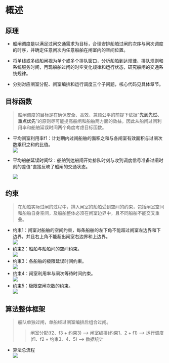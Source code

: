 # 概述

## 原理  

+ 船闸调度是以满足过闸交通需求为目标，合理安排船舶过闸的次序与闸次调度的时序，并确定任意闸次内任意船舶在闸室内的空间位置。  

+ 将单线或多线船闸视为单个或多个排队窗口，分析船舶到达规律、排队规则和系统服务时间，再现船舶过闸的时空变化规律和运行状态，研究船闸的交通系统规律。  

+ 分别对应闸室分配、闸室编排和运行调度三个子问题，核心代码见具体章节。  

## 目标函数

> 船闸调度的目标是在确保安全、高效、兼顾公平的前提下依据“**先到先过、重点优先**”的原则尽可能提高船闸和船舶两方面的效益。因此从船闸过闸利用率和船舶延误时间两个角度考虑目标函数。  

- 平均闸室利用率f1：计划期内过闸船舶的面积之和与各闸室有效面积与过闸次数乘积之和的比值。  
  <img src="https://github.com/9873-kun/Lock-Schedule-Operation-Model/blob/main/images/%E7%9B%AE%E6%A0%87%E5%87%BD%E6%95%B0f1.png">

- 平均船舶延误时间f2：船舶到达船闸开始排队时刻与收到调度信号准备过闸时刻的差值"直接反映了船闸的交通状态。  

  <img src="https://github.com/9873-kun/Lock-Schedule-Operation-Model/blob/main/images/%E7%9B%AE%E6%A0%87%E5%87%BD%E6%95%B0f2.png">  

## 约束

> 在船舶实际过闸的过程中，排入闸室的船舶受到空间的约束，包括闸室空间和船舶自身空间，及船舶整体必须在闸室边界中，且不同船舶不能交叉重叠。  

- 约束1：闸室对船舶的空间约束，每条船舶的左下角不能超过闸室左边界和下边界，并且右上角不能超出闸室右边界和上边界。  
  <img src="https://github.com/9873-kun/Lock-Schedule-Operation-Model/blob/main/images/%E7%BA%A6%E6%9D%9F1.png">  
- 约束2：船舶与船舶间的空间约束。  
  <img src="https://github.com/9873-kun/Lock-Schedule-Operation-Model/blob/main/images/%E7%BA%A6%E6%9D%9F2.png">  
- 约束3：各船舶的极限延误时间约束。  
  <img src="https://github.com/9873-kun/Lock-Schedule-Operation-Model/blob/main/images/%E7%BA%A6%E6%9D%9F3.png">  
- 约束4：闸室利用率与闸次等待时间约束。  
  <img src="https://github.com/9873-kun/Lock-Schedule-Operation-Model/blob/main/images/%E7%BA%A6%E6%9D%9F4.png">  
- 约束5：极限空闸次数的约束。  
  <img src="https://github.com/9873-kun/Lock-Schedule-Operation-Model/blob/main/images/%E7%BA%A6%E6%9D%9F5.png">  

## 算法整体框架

> 船队单独过闸，单船经过闸室编排后组合过闸。
>> 闸室分配(f2、f3 + 约束3) --> 闸室编排(约束1、2 + f1) --> 运行调度(f1、f2 + 约束3、4、5) --> 数据统计  

- 算法总流程  
  <img src="https://github.com/9873-kun/Lock-Schedule-Operation-Model/blob/main/images/%E7%BA%A6%E6%9D%9F5.png"> 
